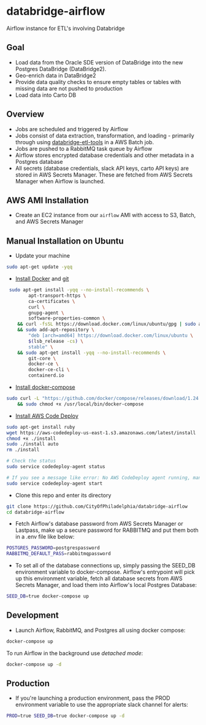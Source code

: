 # databridge-airflow
Airflow instance for ETL's involving Databridge

## Goal
- Load data from the Oracle SDE version of DataBridge into the new Postgres DataBridge (DataBridge2).
- Geo-enrich data in DataBridge2
- Provide data quality checks to ensure empty tables or tables with missing data are not pushed to production
- Load data into Carto DB

## Overview
- Jobs are scheduled and triggered by Airflow
- Jobs consist of data extraction, transformation, and loading - primarily through using [databridge-etl-tools](https://github.com/CityOfPhiladelphia/databridge-etl-tools) in a AWS Batch job.
- Jobs are pushed to a RabbitMQ task queue by Airflow
- Airflow stores encrypted database credentials and other metadata in a Postgres database
- All secrets (database credentials, slack API keys, carto API keys) are stored in AWS Secrets Manager. These are fetched from AWS Secrets Manager when Airflow is launched.

## AWS AMI Installation
- Create an EC2 instance from our `airflow` AMI with access to S3, Batch, and AWS Secrets Manager

## Manual Installation on Ubuntu
- Update your machine
```bash
sudo apt-get update -yqq
```
- [Install Docker](https://docs.docker.com/install/linux/docker-ce/ubuntu/) and [git](https://www.liquidweb.com/kb/install-git-ubuntu-16-04-lts/)
```bash
 sudo apt-get install -yqq --no-install-recommends \
        apt-transport-https \
        ca-certificates \
        curl \
        gnupg-agent \
        software-properties-common \
    && curl -fsSL https://download.docker.com/linux/ubuntu/gpg | sudo apt-key add - \
    && sudo add-apt-repository \
        "deb [arch=amd64] https://download.docker.com/linux/ubuntu \
        $(lsb_release -cs) \
        stable" \
    && sudo apt-get install -yqq --no-install-recommends \
        git-core \
        docker-ce \
        docker-ce-cli \
        containerd.io
```
- [Install docker-compose](https://docs.docker.com/compose/install/)
```bash
sudo curl -L "https://github.com/docker/compose/releases/download/1.24.0/docker-compose-$(uname -s)-$(uname -m)" -o /usr/local/bin/docker-compose \
    && sudo chmod +x /usr/local/bin/docker-compose
```
- [Install AWS Code Deploy](https://docs.aws.amazon.com/codedeploy/latest/userguide/codedeploy-agent-operations-install-ubuntu.html)
```bash
sudo apt-get install ruby
wget https://aws-codedeploy-us-east-1.s3.amazonaws.com/latest/install
chmod +x ./install
sudo ./install auto
rm ./install

# Check the status
sudo service codedeploy-agent status

# If you see a message like error: No AWS CodeDeploy agent running, manually start the agent
sudo service codedeploy-agent start
```
- Clone this repo and enter its directory
```bash
git clone https://github.com/CityOfPhiladelphia/databridge-airflow
cd databridge-airflow
```
- Fetch Airflow's database password from AWS Secrets Manager or Lastpass, make up a secure password for RABBITMQ and put them both in a .env file like below:
```bash
POSTGRES_PASSWORD=postgrespassword
RABBITMQ_DEFAULT_PASS=rabbitmqpassword
```

- To set all of the database connections up, simply passing the SEED_DB environment variable to docker-compose. Airflow's entrypoint will pick up this environment variable, fetch all database secrets from AWS Secrets Manager, and load them into Airflow's local Postgres Database: 
```bash
SEED_DB=true docker-compose up
```
## Development
- Launch Airflow, RabbitMQ, and Postgres all using docker compose:
```bash
docker-compose up
```

To run Airflow in the background use *detached mode*:
```bash
docker-compose up -d
```

## Production
- If you're launching a production environment, pass the PROD environment variable to use the appropriate slack channel for alerts:
```bash
PROD=true SEED_DB=true docker-compose up -d
```